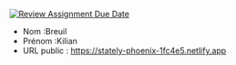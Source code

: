 [![Review Assignment Due Date](https://classroom.github.com/assets/deadline-readme-button-24ddc0f5d75046c5622901739e7c5dd533143b0c8e959d652212380cedb1ea36.svg)](https://classroom.github.com/a/BnsNK9EP)
- Nom :Breuil
- Prénom :Kilian
- URL public : https://stately-phoenix-1fc4e5.netlify.app

